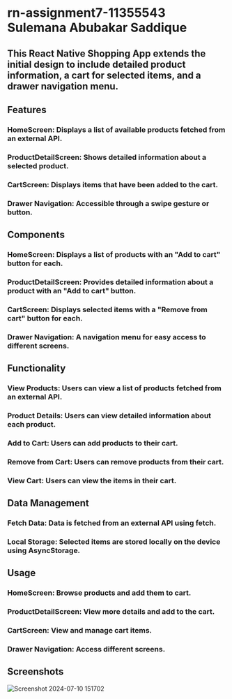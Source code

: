 # rn-assignment7-11355543 Sulemana Abubakar Saddique

## This React Native Shopping App extends the initial design to include detailed product information, a cart for selected items, and a drawer navigation menu.

## Features
### HomeScreen: Displays a list of available products fetched from an external API.
### ProductDetailScreen: Shows detailed information about a selected product.
### CartScreen: Displays items that have been added to the cart.
### Drawer Navigation: Accessible through a swipe gesture or button.
## Components
### HomeScreen: Displays a list of products with an "Add to cart" button for each.
### ProductDetailScreen: Provides detailed information about a product with an "Add to cart" button.
### CartScreen: Displays selected items with a "Remove from cart" button for each.
### Drawer Navigation: A navigation menu for easy access to different screens.
## Functionality
### View Products: Users can view a list of products fetched from an external API.
### Product Details: Users can view detailed information about each product.
### Add to Cart: Users can add products to their cart.
### Remove from Cart: Users can remove products from their cart.
### View Cart: Users can view the items in their cart.
## Data Management
### Fetch Data: Data is fetched from an external API using fetch.
### Local Storage: Selected items are stored locally on the device using AsyncStorage.
## Usage
### HomeScreen: Browse products and add them to cart.
### ProductDetailScreen: View more details and add to the cart.
### CartScreen: View and manage cart items.
### Drawer Navigation: Access different screens.
## Screenshots
![Screenshot 2024-07-10 151702](https://github.com/SulemanaAbu/rn-assignment7-11355543/assets/151389012/012e5a57-94bd-4e70-8b00-d78f327bd18e)
